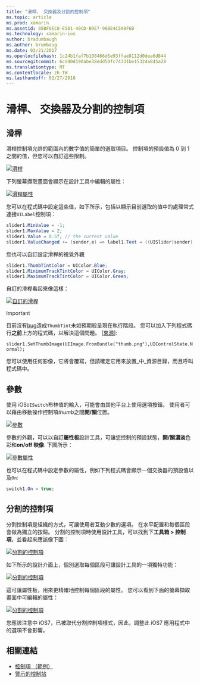 ```yaml
---
title: "滑桿、 交換器及分割的控制項"
ms.topic: article
ms.prod: xamarin
ms.assetid: 85BF0EC8-E581-49CD-B9E7-98BE4C5A0F6B
ms.technology: xamarin-ios
author: bradumbaugh
ms.author: brumbaug
ms.date: 03/21/2017
ms.openlocfilehash: 1c24b1faf7b108466d6e93ffae8112d0dea6d844
ms.sourcegitcommit: 6cd40d190abe38edd50fc74331be15324a845a28
ms.translationtype: MT
ms.contentlocale: zh-TW
ms.lasthandoff: 02/27/2018
---
```

# <a name="sliders-switches-and-segmented-controls"></a>滑桿、 交換器及分割的控制項

<a name="Sliders" />


## <a name="sliders"></a>滑桿

滑桿控制項允許的範圍內的數字值的簡單的選取項目。 控制項的預設值為 0 到 1 之間的值，但您可以自訂這些限制。

 [ ![](slider-switch-segmented-controls-images/image25a.png "滑桿")](slider-switch-segmented-controls-images/image25a.png)

下列螢幕擷取畫面會顯示在設計工具中編輯的屬性：

 [ ![](slider-switch-segmented-controls-images/image26a.png "滑桿屬性")](slider-switch-segmented-controls-images/image25a.png)

您可以在程式碼中設定這些值，如下所示，包括以顯示目前選取的值中的處理常式連接`UILabel`控制項：

```csharp
slider1.MinValue = -1;
slider1.MaxValue = 2;
slider1.Value = 0.5f; // the current value
slider1.ValueChanged += (sender,e) => label1.Text = ((UISlider)sender).Value.ToString ();
```

您也可以自訂設定滑桿的視覺外觀

```csharp
slider1.ThumbTintColor = UIColor.Blue;
slider1.MinimumTrackTintColor = UIColor.Gray;
slider1.MaximumTrackTintColor = UIColor.Green;
```

自訂的滑桿看起來像這樣：

 [ ![](slider-switch-segmented-controls-images/image27a.png "自訂的滑桿")](slider-switch-segmented-controls-images/image28a.png)

> [!IMPORTANT]
> 目前沒有[bug](http://stackoverflow.com/a/19496179)造成`ThumbTint`未如預期般呈現在執行階段。 您可以加入下列程式碼行**之前**上方的程式碼，以解決這個問題。 [[來源](http://stackoverflow.com/a/21396794)]:
>
> `slider1.SetThumbImage(UIImage.FromBundle("thumb.png"),UIControlState.Normal);`
> 
> 您可以使用任何影像，它將會覆寫，但請確定它用來放置_中_資源目錄，而且呼叫程式碼中。

<a name="Switch" />

## <a name="switch"></a>參數

使用 iOS`UISwitch`布林值的輸入，可能會由其他平台上使用選項按鈕。 使用者可以藉由移動操作控制項*thumb*之間**開/關**位置。

 [ ![](slider-switch-segmented-controls-images/image28a.png "參數")](slider-switch-segmented-controls-images/image28a.png)

參數的外觀，可以以自訂**屬性板**設計工具，可讓您控制的預設狀態，**開/關濃淡**色彩和**on/off 映像**. 下圖所示：

 [ ![](slider-switch-segmented-controls-images/image29a.png "參數屬性")](slider-switch-segmented-controls-images/image29a.png)

也可以在程式碼中設定參數的屬性，例如下列程式碼會顯示一個交換器的預設值以及`On`:

```csharp
switch1.On = true;
```

 <a name="Segmented_Controls" />


## <a name="segmented-controls"></a>分割的控制項

分割控制項是組織的方式，可讓使用者互動少數的選項。 在水平配置和每個區段會做為獨立的按鈕。 分割的控制項時使用設計工具，可以找到下**工具箱 > 控制項**，並看起來應該像下圖：

 [ ![](slider-switch-segmented-controls-images/segmentedcontrol.png "分割的控制項")](slider-switch-segmented-controls-images/segmentedcontrol.png)

如下所示的設計介面上，個別選取每個區段可讓設計工具的一項獨特功能：

 [ ![](slider-switch-segmented-controls-images/segmentedcontrolselection.png "分割的控制項")](slider-switch-segmented-controls-images/segmentedcontrolselection.png)

這可讓屬性板，用來更精確地控制每個區段的屬性。 您可以看到下面的螢幕擷取畫面中可編輯的屬性：

 [ ![](slider-switch-segmented-controls-images/segmentedcontrolproperties.png "分割的控制項")](slider-switch-segmented-controls-images/segmentedcontrolproperties.png)

您應該注意中 iOS7，已被取代分割控制項樣式，因此，調整此 iOS7 應用程式中的選項不會影響。

## <a name="related-links"></a>相關連結

- [控制項 （範例）](https://developer.xamarin.com/samples/Controls/)
- [警示的控制站](https://developer.xamarin.com/recipes/ios/standard_controls/alertcontroller/)
